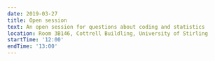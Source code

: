 ```yaml
---
date: 2019-03-27
title: Open session
text: An open session for questions about coding and statistics
location: Room 3B146, Cottrell Buildling, University of Stirling
startTime: '12:00'
endTime: '13:00'
---
```

